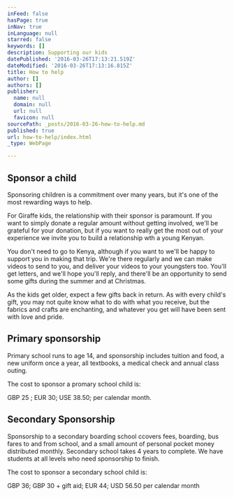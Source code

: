 ```yaml
---
inFeed: false
hasPage: true
inNav: true
inLanguage: null
starred: false
keywords: []
description: Supporting our kids
datePublished: '2016-03-26T17:13:21.519Z'
dateModified: '2016-03-26T17:13:16.815Z'
title: How to help
author: []
authors: []
publisher:
  name: null
  domain: null
  url: null
  favicon: null
sourcePath: _posts/2016-03-26-how-to-help.md
published: true
url: how-to-help/index.html
_type: WebPage

---
```

## Sponsor a child

Sponsoring children is a commitment over many  years, but it's one of the most rewarding ways to help.

For Giraffe kids, the relationship with their sponsor is paramount. If you want to simply donate a regular amount without getting involved, we'll be grateful for your donation, but if you want to really get the most out of your experience we invite you to build a relationship wth  a young Kenyan.

You don't need to go to Kenya, although if you want to we'll be happy to support you in making that trip.  We're there regularly and we can make videos to send to you, and deliver  your videos to your youngsters too. You'll get letters, and we'll hope you'll reply, and there'll be an opportunity to send some gifts during the summer and at Christmas.  

As the kids get older, expect a few gifts back in return.  As with every child's gift, you may not quite know what to do with what you receive, but the fabrics and crafts are enchanting, and whatever you get will have been sent with love and pride.

## Primary sponsorship

Primary school runs to age 14, and sponsorship includes tuition and food, a new uniform once a year, all textbooks, a medical check and annual class outing.

The cost to sponsor a promary school child is:

GBP 25 ; EUR 30;  USE 38.50;  per calendar month.

## Secondary Sponsorship

Sponsorship to a secondary boarding school ccovers fees, boarding, bus fares to and from school, and a small amount of personal pocket money distributed monthly. Secondary school takes 4 years to complete. We have students at all levels who need sponsorship to finish.

The cost to sponsor a secondary school child is:

GBP 36;  GBP 30 + gift aid;  EUR 44;  USD 56.50 per calendar month